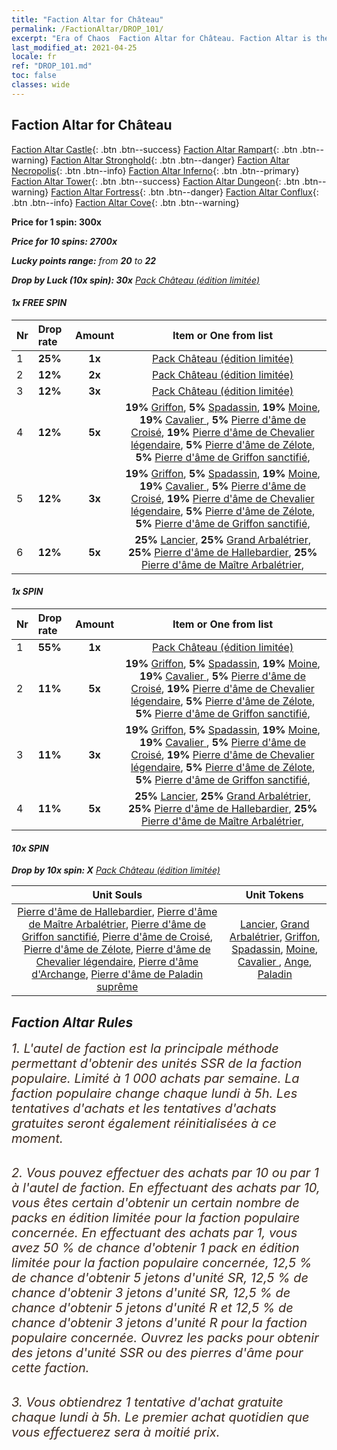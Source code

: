 ```yaml
---
title: "Faction Altar for Château"
permalink: /FactionAltar/DROP_101/
excerpt: "Era of Chaos  Faction Altar for Château. Faction Altar is the primary method for obtaining SSR units from the popular faction. Limited to 1,000 purchases each week. The popular faction changes at 05:00 every Monday. Purchase attempts and free purchase attempts will also reset then."
last_modified_at: 2021-04-25
locale: fr
ref: "DROP_101.md"
toc: false
classes: wide
---
```


##  Faction Altar for **Château**

  [Faction Altar Castle](/fr/FactionAltar/DROP_101/){: .btn .btn--success} [Faction Altar Rampart](/fr/FactionAltar/DROP_102/){: .btn .btn--warning} [Faction Altar Stronghold](/fr/FactionAltar/DROP_103/){: .btn .btn--danger} [Faction Altar Necropolis](/fr/FactionAltar/DROP_104/){: .btn .btn--info} [Faction Altar Inferno](/fr/FactionAltar/DROP_105/){: .btn .btn--primary} [Faction Altar Tower](/fr/FactionAltar/DROP_106/){: .btn .btn--success} [Faction Altar Dungeon](/fr/FactionAltar/DROP_107/){: .btn .btn--warning} [Faction Altar Fortress](/fr/FactionAltar/DROP_108/){: .btn .btn--danger} [Faction Altar Conflux](/fr/FactionAltar/DROP_109/){: .btn .btn--info} [Faction Altar Cove](/fr/FactionAltar/DROP_112/){: .btn .btn--warning} 

  **Price for 1 spin: 300x** <i class="fas fa-gem"/>

  **Price for 10 spins: 2700x** <i class="fas fa-gem"/>

  **Lucky points range:** from **20** to **22**

  **Drop by Luck (10x spin): 30x** [Pack Château (édition limitée)](/ItemsFR/con_2139/)

####  1x FREE SPIN 

  |    Nr    |  Drop rate  |  Amount   |   Item or One from list  |
  |:---------|:------------|:---------:|:------------------------:|
  | 1 | **25%** | **1x** | [Pack Château (édition limitée)](/ItemsFR/con_2139/) |
  | 2 | **12%** | **2x** | [Pack Château (édition limitée)](/ItemsFR/con_2139/) |
  | 3 | **12%** | **3x** | [Pack Château (édition limitée)](/ItemsFR/con_2139/) |
  | 4 | **12%** | **5x** |  **19%** [Griffon](/ItemsFR/unt_192/),  **5%** [Spadassin](/ItemsFR/unt_193/),  **19%** [Moine](/ItemsFR/unt_194/),  **19%** [Cavalier ](/ItemsFR/unt_195/),  **5%** [Pierre d'âme de Croisé](/ItemsFR/unt_285/),  **19%** [Pierre d'âme de Chevalier légendaire](/ItemsFR/unt_287/),  **5%** [Pierre d'âme de Zélote](/ItemsFR/unt_286/),  **5%** [Pierre d'âme de Griffon sanctifié](/ItemsFR/unt_284/),  |
  | 5 | **12%** | **3x** |  **19%** [Griffon](/ItemsFR/unt_192/),  **5%** [Spadassin](/ItemsFR/unt_193/),  **19%** [Moine](/ItemsFR/unt_194/),  **19%** [Cavalier ](/ItemsFR/unt_195/),  **5%** [Pierre d'âme de Croisé](/ItemsFR/unt_285/),  **19%** [Pierre d'âme de Chevalier légendaire](/ItemsFR/unt_287/),  **5%** [Pierre d'âme de Zélote](/ItemsFR/unt_286/),  **5%** [Pierre d'âme de Griffon sanctifié](/ItemsFR/unt_284/),  |
  | 6 | **12%** | **5x** |  **25%** [Lancier](/ItemsFR/unt_190/),  **25%** [Grand Arbalétrier](/ItemsFR/unt_191/),  **25%** [Pierre d'âme de Hallebardier](/ItemsFR/unt_282/),  **25%** [Pierre d'âme de Maître Arbalétrier](/ItemsFR/unt_283/),  |


####  1x SPIN 

  |    Nr    |  Drop rate  |  Amount   |   Item or One from list  |
  |:---------|:------------|:---------:|:------------------------:|
  | 1 | **55%** | **1x** | [Pack Château (édition limitée)](/ItemsFR/con_2139/) |
  | 2 | **11%** | **5x** |  **19%** [Griffon](/ItemsFR/unt_192/),  **5%** [Spadassin](/ItemsFR/unt_193/),  **19%** [Moine](/ItemsFR/unt_194/),  **19%** [Cavalier ](/ItemsFR/unt_195/),  **5%** [Pierre d'âme de Croisé](/ItemsFR/unt_285/),  **19%** [Pierre d'âme de Chevalier légendaire](/ItemsFR/unt_287/),  **5%** [Pierre d'âme de Zélote](/ItemsFR/unt_286/),  **5%** [Pierre d'âme de Griffon sanctifié](/ItemsFR/unt_284/),  |
  | 3 | **11%** | **3x** |  **19%** [Griffon](/ItemsFR/unt_192/),  **5%** [Spadassin](/ItemsFR/unt_193/),  **19%** [Moine](/ItemsFR/unt_194/),  **19%** [Cavalier ](/ItemsFR/unt_195/),  **5%** [Pierre d'âme de Croisé](/ItemsFR/unt_285/),  **19%** [Pierre d'âme de Chevalier légendaire](/ItemsFR/unt_287/),  **5%** [Pierre d'âme de Zélote](/ItemsFR/unt_286/),  **5%** [Pierre d'âme de Griffon sanctifié](/ItemsFR/unt_284/),  |
  | 4 | **11%** | **5x** |  **25%** [Lancier](/ItemsFR/unt_190/),  **25%** [Grand Arbalétrier](/ItemsFR/unt_191/),  **25%** [Pierre d'âme de Hallebardier](/ItemsFR/unt_282/),  **25%** [Pierre d'âme de Maître Arbalétrier](/ItemsFR/unt_283/),  |


####  10x SPIN 

  **Drop by 10x spin: X** [Pack Château (édition limitée)](/ItemsFR/con_2139/)

  |    Unit Souls    |  Unit Tokens  |
  |:----------------:|:-------------:|
  | [Pierre d'âme de Hallebardier](/ItemsFR/unt_282/), [Pierre d'âme de Maître Arbalétrier](/ItemsFR/unt_283/), [Pierre d'âme de Griffon sanctifié](/ItemsFR/unt_284/), [Pierre d'âme de Croisé](/ItemsFR/unt_285/), [Pierre d'âme de Zélote](/ItemsFR/unt_286/), [Pierre d'âme de Chevalier légendaire](/ItemsFR/unt_287/), [Pierre d'âme d'Archange](/ItemsFR/unt_288/), [Pierre d'âme de Paladin suprême](/ItemsFR/unt_289/) | [Lancier](/ItemsFR/unt_190/), [Grand Arbalétrier](/ItemsFR/unt_191/), [Griffon](/ItemsFR/unt_192/), [Spadassin](/ItemsFR/unt_193/), [Moine](/ItemsFR/unt_194/), [Cavalier ](/ItemsFR/unt_195/), [Ange](/ItemsFR/unt_196/), [Paladin](/ItemsFR/unt_197/) |



## Faction Altar Rules

  <span style="color: #3c2a1e;font-size:20px">1. L'autel de faction est la principale méthode permettant d'obtenir des unités SSR de la faction populaire. Limité à 1 000 achats par semaine. La faction populaire change chaque lundi à 5h. Les tentatives d'achats et les tentatives d'achats gratuites seront également réinitialisées à ce moment. </span><br/>

<br/>  <span style="color: #3c2a1e;font-size:20px">2. Vous pouvez effectuer des achats par 10 ou par 1 à l'autel de faction. En effectuant des achats par 10, vous êtes certain d'obtenir un certain nombre de packs en édition limitée pour la faction populaire concernée. En effectuant des achats par 1, vous avez 50 % de chance d'obtenir 1 pack en édition limitée pour la faction populaire concernée, 12,5 % de chance d'obtenir 5 jetons d'unité SR, 12,5 % de chance d'obtenir 3 jetons d'unité SR, 12,5 % de chance d'obtenir 5 jetons d'unité R et 12,5 % de chance d'obtenir 3 jetons d'unité R pour la faction populaire concernée. Ouvrez les packs pour obtenir des jetons d'unité SSR ou des pierres d'âme pour cette faction.</span><br/>

<br/>  <span style="color: #3c2a1e;font-size:20px">3. Vous obtiendrez 1 tentative d'achat gratuite chaque lundi à 5h. Le premier achat quotidien que vous effectuerez sera à moitié prix.</span><br/>

<br/>